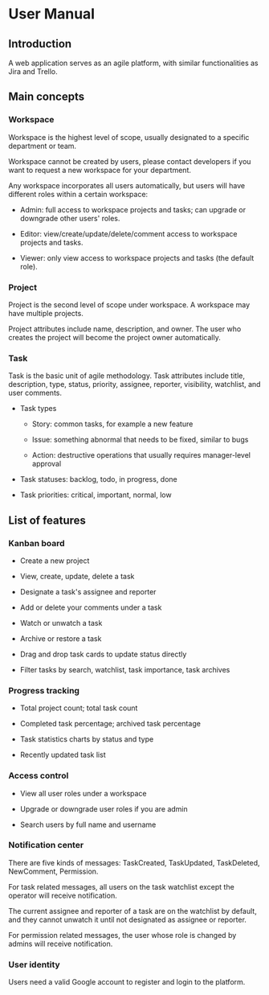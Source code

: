 # User Manual

## Introduction
A web application serves as an agile platform, with similar functionalities as Jira and Trello.

## Main concepts
### Workspace
Workspace is the highest level of scope, usually designated to a specific department or team.

Workspace cannot be created by users, please contact developers if you want to request a new workspace for your department.

Any workspace incorporates all users automatically, but users will have different roles within a certain workspace:

+ Admin: full access to workspace projects and tasks; can upgrade or downgrade other users' roles.

+ Editor: view/create/update/delete/comment access to workspace projects and tasks.

+ Viewer: only view access to workspace projects and tasks (the default role).

### Project
Project is the second level of scope under workspace. A workspace may have multiple projects.

Project attributes include name, description, and owner. The user who creates the project will become the project owner automatically.

### Task
Task is the basic unit of agile methodology. Task attributes include title, description, type, status, priority, assignee, reporter, visibility, watchlist, and user comments.

+ Task types

  + Story: common tasks, for example a new feature
  
  + Issue: something abnormal that needs to be fixed, similar to bugs
  
  + Action: destructive operations that usually requires manager-level approval

+ Task statuses: backlog, todo, in progress, done 

+ Task priorities: critical, important, normal, low

## List of features
### Kanban board

+ Create a new project

+ View, create, update, delete a task

+ Designate a task's assignee and reporter

+ Add or delete your comments under a task

+ Watch or unwatch a task

+ Archive or restore a task

+ Drag and drop task cards to update status directly

+ Filter tasks by search, watchlist, task importance, task archives

### Progress tracking

+ Total project count; total task count

+ Completed task percentage; archived task percentage

+ Task statistics charts by status and type

+ Recently updated task list

### Access control

+ View all user roles under a workspace

+ Upgrade or downgrade user roles if you are admin

+ Search users by full name and username

### Notification center

There are five kinds of messages: TaskCreated, TaskUpdated, TaskDeleted, NewComment, Permission.

For task related messages, all users on the task watchlist except the operator will receive notification.

The current assignee and reporter of a task are on the watchlist by default, and they cannot unwatch it until not designated as assignee or reporter.

For permission related messages, the user whose role is changed by admins will receive notification.

### User identity

Users need a valid Google account to register and login to the platform.
